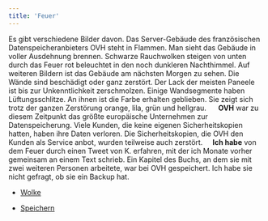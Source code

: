 ```yaml
---
title: 'Feuer'
---
```


Es gibt verschiedene Bilder davon. Das Server-Gebäude des französischen Datenspeicheranbieters OVH steht in Flammen. Man sieht das Gebäude in voller Ausdehnung brennen. Schwarze Rauchwolken steigen von unten durch das Feuer rot beleuchtet in den noch dunkleren Nachthimmel. Auf weiteren Bildern ist das Gebäude am nächsten Morgen zu sehen. Die Wände sind beschädigt oder ganz zerstört. Der Lack der meisten Paneele ist bis zur Unkenntlichkeit zerschmolzen. Einige Wandsegmente haben Lüftungsschlitze. An ihnen ist die Farbe erhalten geblieben. Sie zeigt sich trotz der ganzen Zerstörung orange, lila, grün und hellgrau. &nbsp;&nbsp;&nbsp;&nbsp; **OVH** war zu diesem Zeitpunkt das größte europäische Unternehmen zur Datenspeicherung. Viele Kunden, die keine eigenen Sicherheitskopien hatten, haben ihre Daten verloren. Die Sicherheitskopien, die OVH den Kunden als Service anbot, wurden teilweise auch zerstört.&nbsp;&nbsp;&nbsp;&nbsp;  **Ich habe** von dem Feuer durch einen Tweet von K. erfahren, mit der ich Monate vorher gemeinsam an einem Text schrieb. Ein Kapitel des Buchs, an dem sie mit zwei weiteren Personen arbeitete, war bei OVH gespeichert. Ich habe sie nicht gefragt, ob sie ein Backup hat.

* [Wolke](Clouds_de)

* [Speichern](Saving_de)





